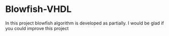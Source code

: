 # Blowfish-VHDL
In this project blowfish algorithm is developed as partially. I would be glad if you could improve this project

